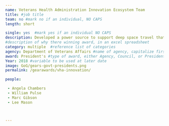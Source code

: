 ```yaml
---
name: Veterans Health Administration Innovation Ecosystem Team
title: #job title
team: no #mark no if an individual, NO CAPS
length: short

single: yes  #mark yes if an individual NO CAPS
description: Developed a power source to support deep space travel that outlasts existing fuel sources. Using Stirling-engine  technology, this team tested a fuel source that paves the way for future manned missions to Mars and ensures that astronauts have adequate electrical power for long-term missions.
#description of why there winning award, in an excel spreadsheet
category: multiple  #reference list of categories
agency: Department of Veterans Affairs #name of agency, capitalize first letter of each name
award: President's #type of award, either Agency, Council, or President's; this is case sensitive so make sure to match the options listed exactly. This section generates the format of the card
Year: 2018 #variable to be used at later date
image: GoG/gears-govt-presidents.png
permalink: /gearawards/vha-innovation/

people:

 - Angela Chambers
 - William Pulse
 - Marc Gibson
 - Lee Mason



---
```

